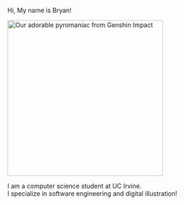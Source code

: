 <p>Hi, My name is Bryan!</p>

<image src="klee.jpg" title="Our adorable pyromaniac from Genshin Impact" width=350>

<p>I am a computer science student at UC Irvine.<br>I specialize in software engineering and digital illustration!</p>


<!--
**anguillifax/anguillifax** is a ✨ _special_ ✨ repository because its `README.md` (this file) appears on your GitHub profile.

Here are some ideas to get you started:

- 🔭 I’m currently working on ...
- 🌱 I’m currently learning ...
- 👯 I’m looking to collaborate on ...
- 🤔 I’m looking for help with ...
- 💬 Ask me about ...
- 📫 How to reach me: ...
- 😄 Pronouns: ...
- ⚡ Fun fact: ...
-->

